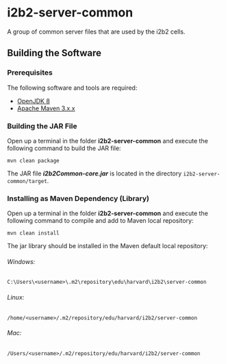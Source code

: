 # i2b2-server-common
A group of common server files that are used by the i2b2 cells.

## Building the Software

### Prerequisites

The following software and tools are required:

- [OpenJDK 8](https://docs.microsoft.com/en-us/java/openjdk/download)
- [Apache Maven 3.x.x](https://maven.apache.org/download.cgi)

### Building the JAR File

Open up a terminal in the folder **i2b2-server-common** and execute the following command to build the JAR file:

```
mvn clean package
```

The JAR file ***i2b2Common-core.jar*** is located in the directory ```i2b2-server-common/target```.

### Installing as Maven Dependency (Library)

Open up a terminal in the folder **i2b2-server-common** and execute the following command to compile and add to Maven local repository:

```
mvn clean install
```

The jar library should be installed in the Maven default local repository:

###### Windows:

```
C:\Users\<username>\.m2\repository\edu\harvard\i2b2\server-common
```

###### Linux:

```
/home/<username>/.m2/repository/edu/harvard/i2b2/server-common
```

###### Mac:

```
/Users/<username>/.m2/repository/edu/harvard/i2b2/server-common
```
